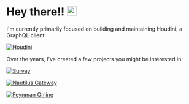 # Hey there!! <img src="https://media.giphy.com/media/hvRJCLFzcasrR4ia7z/giphy.gif" width="25px"> 

I'm currently primarily focused on building and maintaining Houdini, a GraphQL client:

[![Houdini](https://github-readme-stats.vercel.app/api/pin/?username=houdinigraphql&repo=houdini&theme=dark)](https://github.com/houdinigraphql/houdini)

Over the years, I've created a few projects you might be interested in:

[![Survey](https://github-readme-stats.vercel.app/api/pin/?username=AlecAivazis&repo=survey&theme=dark)](https://github.com/AlecAivazis/survey)

[![Nautilus Gateway](https://github-readme-stats.vercel.app/api/pin/?username=nautilus&repo=gateway&theme=dark)](https://github.com/nautilus/gateway)

[![Feynman Online](https://github-readme-stats.vercel.app/api/pin/?username=AlecAivazis&repo=feynman&theme=dark)](https://github.com/AlecAivazis/feynman)

